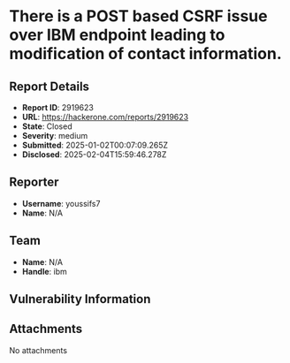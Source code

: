 # There is a POST based CSRF issue over IBM endpoint leading to modification of contact information. 

## Report Details
- **Report ID**: 2919623
- **URL**: https://hackerone.com/reports/2919623
- **State**: Closed
- **Severity**: medium
- **Submitted**: 2025-01-02T00:07:09.265Z
- **Disclosed**: 2025-02-04T15:59:46.278Z

## Reporter
- **Username**: youssifs7
- **Name**: N/A

## Team
- **Name**: N/A
- **Handle**: ibm

## Vulnerability Information


## Attachments
No attachments
